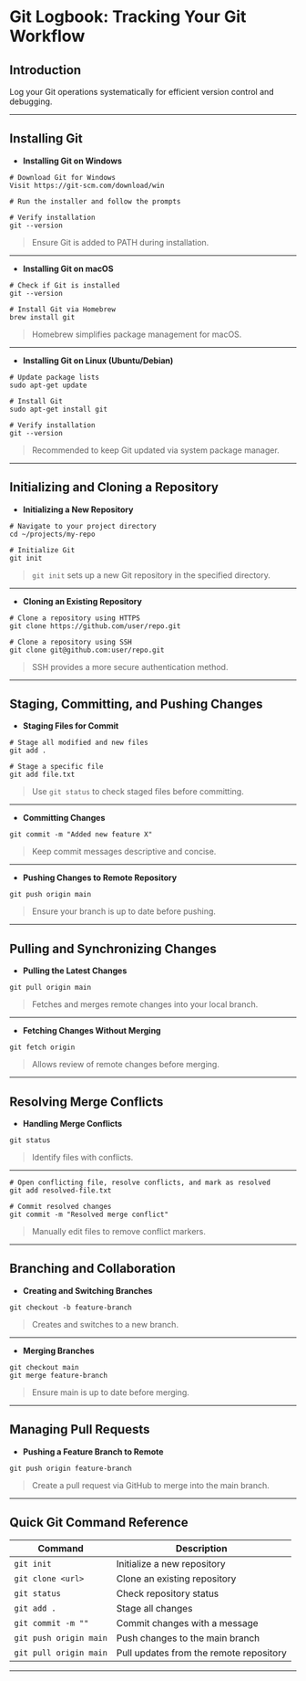 # Git Logbook: Tracking Your Git Workflow

## Introduction

Log your Git operations systematically for efficient version control and debugging.

---

## Installing Git

- **Installing Git on Windows**

```shell
# Download Git for Windows
Visit https://git-scm.com/download/win

# Run the installer and follow the prompts

# Verify installation
git --version
```

> Ensure Git is added to PATH during installation.

---

- **Installing Git on macOS**

```shell
# Check if Git is installed
git --version

# Install Git via Homebrew
brew install git
```

> Homebrew simplifies package management for macOS.

---

- **Installing Git on Linux (Ubuntu/Debian)**

```shell
# Update package lists
sudo apt-get update

# Install Git
sudo apt-get install git

# Verify installation
git --version
```

> Recommended to keep Git updated via system package manager.

---

## Initializing and Cloning a Repository

- **Initializing a New Repository**

```shell
# Navigate to your project directory
cd ~/projects/my-repo

# Initialize Git
git init
```

> `git init` sets up a new Git repository in the specified directory.

---

- **Cloning an Existing Repository**

```shell
# Clone a repository using HTTPS
git clone https://github.com/user/repo.git

# Clone a repository using SSH
git clone git@github.com:user/repo.git
```

> SSH provides a more secure authentication method.

---

## Staging, Committing, and Pushing Changes

- **Staging Files for Commit**

```shell
# Stage all modified and new files
git add .

# Stage a specific file
git add file.txt
```

> Use `git status` to check staged files before committing.

---

- **Committing Changes**

```shell
git commit -m "Added new feature X"
```

> Keep commit messages descriptive and concise.

---

- **Pushing Changes to Remote Repository**

```shell
git push origin main
```

> Ensure your branch is up to date before pushing.

---

## Pulling and Synchronizing Changes

- **Pulling the Latest Changes**

```shell
git pull origin main
```

> Fetches and merges remote changes into your local branch.

---

- **Fetching Changes Without Merging**

```shell
git fetch origin
```

> Allows review of remote changes before merging.

---

## Resolving Merge Conflicts

- **Handling Merge Conflicts**

```shell
git status
```

> Identify files with conflicts.

---

```shell
# Open conflicting file, resolve conflicts, and mark as resolved
git add resolved-file.txt

# Commit resolved changes
git commit -m "Resolved merge conflict"
```

> Manually edit files to remove conflict markers.

---

## Branching and Collaboration

- **Creating and Switching Branches**

```shell
git checkout -b feature-branch
```

> Creates and switches to a new branch.

---

- **Merging Branches**

```shell
git checkout main
git merge feature-branch
```

> Ensure main is up to date before merging.

---

## Managing Pull Requests

- **Pushing a Feature Branch to Remote**

```shell
git push origin feature-branch
```

> Create a pull request via GitHub to merge into the main branch.

---

## Quick Git Command Reference

| Command | Description |
|---------|-------------|
| `git init` | Initialize a new repository |
| `git clone <url>` | Clone an existing repository |
| `git status` | Check repository status |
| `git add .` | Stage all changes |
| `git commit -m ""` | Commit changes with a message |
| `git push origin main` | Push changes to the main branch |
| `git pull origin main` | Pull updates from the remote repository |

---


